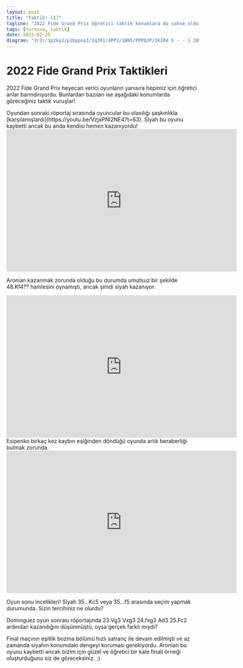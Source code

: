 ```yaml
---
layout: post
title: "Taktik! (1)"
tagline: "2022 Fide Grand Prix öğretici taktik konumlara da sahne oldu. Bunlardan bazılarını burada sizlerle paylaşmak istedim. Dilerseniz konumları tahta üzerinde oynatabilir veye lichess çalışmasında kendinizi turnuva modunda sınayabilirsiniz."
tags: [turnuva, taktik]
date: 2022-02-25
diagram: "3r3r/1p2kp2/p1bppnp1/2q3R1/4PP2/1BN5/PPPQ3P/1K1R4 b - - 1 20"
---
```

# 2022 Fide Grand Prix Taktikleri
2022 Fide Grand Prix heyecan verici oyunların yanısıra hepimiz için öğretici anlar barındırıyordu. Bunlardan bazıları ise aşağıdaki konumlarda göreceğiniz taktik vuruşlar!

<div class="cbdiagram"
     data-size="400"
     data-fen="3r3r/1p2kp2/p1bppnp1/2q3R1/4PP2/1BN5/PPPQ3P/1K1R4 b - - 1 20"
     data-buttons="0"
     data-legend="Grischuk - Bacrot, FIDE GP Berlin, 2022. Siyah Oynar Kazanır!">
</div>
Oyundan sonraki röportaj sırasında oyuncular bu olasılığı şaşkınlıkla [karşılamışlardı](https://youtu.be/VzjxPNl2NE4?t=63). Siyah bu oyunu kaybetti ancak bu anda kendisi hemen kazanıyordu!

<iframe width=600 height=371 src="https://lichess.org/study/embed/CMs0HIDv/kvbFb0P0" frameborder=0></iframe>

<div class="cbdiagram"
     data-size="400"
     data-fen="6k1/8/p2p1K2/1r5r/1P3Rp1/1R6/6P1/8 b - - 1 48"
     data-buttons="0"
     data-legend="Aronian - Nakamura, FIDE GP Berlin, 2022. Siyah Oynar Kazanır!">
</div>

Aronian kazanmak zorunda olduğu bu durumda umutsuz bir şekilde 48.Kf4?? hamlesini oynamıştı, ancak şimdi siyah kazanıyor.

<iframe width=600 height=371 src="https://lichess.org/study/embed/CMs0HIDv/ckvV4e8S" frameborder=0></iframe>

<div class="cbdiagram"
     data-size="400"
     data-fen="6k1/5p2/4p1pp/1p6/q7/5PP1/1Qr1P1KP/R7 w - - 0 32"
     data-buttons="0"
     data-legend="Esipenko - Grischuk, FIDE GP Berlin, 2022. Hamle sırası beyazda">
</div>
Esipenko birkaç kez kaybın eşiğinden döndüğü oyunda artık beraberliği bulmak zorunda.

<iframe width=600 height=371 src="https://lichess.org/study/embed/CMs0HIDv/PFTUKNZs" frameborder=0></iframe>

<div class="cbdiagram"
     data-size="400"
     data-fen="8/pb2rk2/1p3pp1/3p3p/1P1P1P2/P2B1P2/5KP1/7R b - - 0 35"
     data-buttons="0"
     data-legend="Aronian - Gujrathi, FIDE GP Berlin, 2022. Hamle sırası siyahta">
</div>

Oyun sonu incelikleri! Siyah 35...Kc5 veya 35...f5 arasında seçim yapmak durumunda. Sizin tercihiniz ne olurdu?

<div class="cbdiagram"
     data-size="400"
     data-fen="r5k1/1p4pp/2p3n1/p2p1r2/3P1n1q/6QP/PP1B1PP1/2RBR1K1 b - - 1 23"
     data-buttons="0"
     data-legend="So - Dominguez, FIDE GP Berlin, 2022. Hamle sırası siyahta">
</div>

Dominguez oyun sonrası röportajında 23.Vg3 Vxg3 24.fxg3 Ad3 25.Fc2 ardından kazandığını düşünmüştü, oysa gerçek farklı mıydı?

<div class="cbdiagram"
     data-size="400"
     data-fen="8/5p2/4k3/1pR5/1P2K3/2Pr4/8/8 b - - 1 46"
     data-buttons="0"
     data-legend="Nakamura - Aronian, FIDE GP Berlin, 2022. Hamle sırası siyahta">
</div>

Final maçının eşitlik bozma bölümü hızlı satranç ile devam edilmişti ve az zamanda siyahın konumdaki dengeyi koruması gerekiyordu. Aronian bu oyunu kaybetti ancak bizim için güzel ve öğretici bir kale finali örneği oluşturduğunu siz de göreceksiniz. :)
